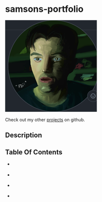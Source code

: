 # samsons-portfolio

![SamsonKnightz](./assets/images/SamsonKnightz.png)

Check out my other [projects](https://github.com/SamsonKnightz) on github.
## Description


## Table Of Contents
+ [](#)

+ [](#)

+ [](#)

+ [](#)

